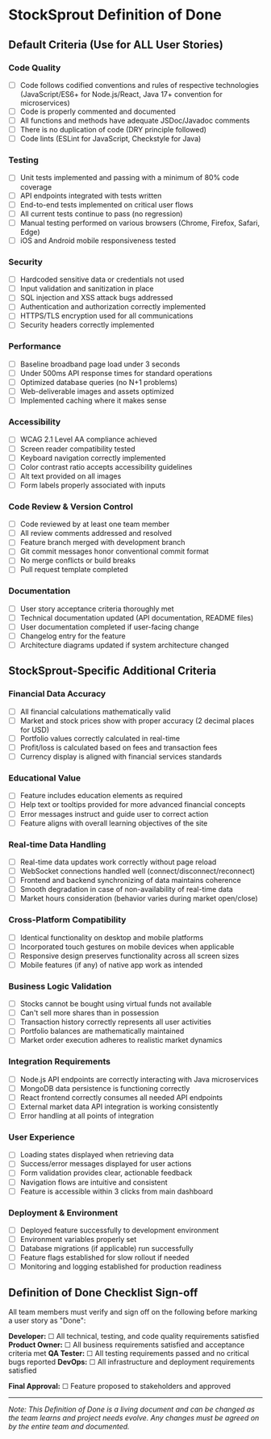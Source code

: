 # StockSprout Definition of Done

## Default Criteria (Use for ALL User Stories)

### Code Quality
- [ ] Code follows codified conventions and rules of respective technologies (JavaScript/ES6+ for Node.js/React, Java 17+ convention for microservices)
- [ ] Code is properly commented and documented
- [ ] All functions and methods have adequate JSDoc/Javadoc comments
- [ ] There is no duplication of code (DRY principle followed)
- [ ] Code lints (ESLint for JavaScript, Checkstyle for Java)

### Testing
- [ ] Unit tests implemented and passing with a minimum of 80% code coverage
- [ ] API endpoints integrated with tests written
- [ ] End-to-end tests implemented on critical user flows
- [ ] All current tests continue to pass (no regression)
- [ ] Manual testing performed on various browsers (Chrome, Firefox, Safari, Edge)
- [ ] iOS and Android mobile responsiveness tested
### Security
- [ ] Hardcoded sensitive data or credentials not used
- [ ] Input validation and sanitization in place
- [ ] SQL injection and XSS attack bugs addressed
- [ ] Authentication and authorization correctly implemented
- [ ] HTTPS/TLS encryption used for all communications
- [ ] Security headers correctly implemented

### Performance
- [ ] Baseline broadband page load under 3 seconds
- [ ] Under 500ms API response times for standard operations
- [ ] Optimized database queries (no N+1 problems)
- [ ] Web-deliverable images and assets optimized
- [ ] Implemented caching where it makes sense

### Accessibility
- [ ] WCAG 2.1 Level AA compliance achieved
- [ ] Screen reader compatibility tested
- [ ] Keyboard navigation correctly implemented
- [ ] Color contrast ratio accepts accessibility guidelines
- [ ] Alt text provided on all images
- [ ] Form labels properly associated with inputs

### Code Review & Version Control
- [ ] Code reviewed by at least one team member
- [ ] All review comments addressed and resolved
- [ ] Feature branch merged with development branch
- [ ] Git commit messages honor conventional commit format
- [ ] No merge conflicts or build breaks
- [ ] Pull request template completed

### Documentation
- [ ] User story acceptance criteria thoroughly met
- [ ] Technical documentation updated (API documentation, README files)
- [ ] User documentation completed if user-facing change
- [ ] Changelog entry for the feature
- [ ] Architecture diagrams updated if system architecture changed

## StockSprout-Specific Additional Criteria

### Financial Data Accuracy
- [ ] All financial calculations mathematically valid
- [ ] Market and stock prices show with proper accuracy (2 decimal places for USD)
- [ ] Portfolio values correctly calculated in real-time
- [ ] Profit/loss is calculated based on fees and transaction fees
- [ ] Currency display is aligned with financial services standards

### Educational Value
- [ ] Feature includes education elements as required
- [ ] Help text or tooltips provided for more advanced financial concepts
- [ ] Error messages instruct and guide user to correct action
- [ ] Feature aligns with overall learning objectives of the site

### Real-time Data Handling
- [ ] Real-time data updates work correctly without page reload
- [ ] WebSocket connections handled well (connect/disconnect/reconnect)
- [ ] Frontend and backend synchronizing of data maintains coherence
- [ ] Smooth degradation in case of non-availability of real-time data
- [ ] Market hours consideration (behavior varies during market open/close)

### Cross-Platform Compatibility
- [ ] Identical functionality on desktop and mobile platforms
- [ ] Incorporated touch gestures on mobile devices when applicable
- [ ] Responsive design preserves functionality across all screen sizes
- [ ] Mobile features (if any) of native app work as intended

### Business Logic Validation
- [ ] Stocks cannot be bought using virtual funds not available
- [ ] Can't sell more shares than in possession
- [ ] Transaction history correctly represents all user activities
- [ ] Portfolio balances are mathematically maintained
- [ ] Market order execution adheres to realistic market dynamics

### Integration Requirements
- [ ] Node.js API endpoints are correctly interacting with Java microservices
- [ ] MongoDB data persistence is functioning correctly
- [ ] React frontend correctly consumes all needed API endpoints
- [ ] External market data API integration is working consistently
- [ ] Error handling at all points of integration

### User Experience
- [ ] Loading states displayed when retrieving data
- [ ] Success/error messages displayed for user actions
- [ ] Form validation provides clear, actionable feedback
- [ ] Navigation flows are intuitive and consistent
- [ ] Feature is accessible within 3 clicks from main dashboard

### Deployment & Environment
- [ ] Deployed feature successfully to development environment
- [ ] Environment variables properly set
- [ ] Database migrations (if applicable) run successfully
- [ ] Feature flags established for slow rollout if needed
- [ ] Monitoring and logging established for production readiness

## Definition of Done Checklist Sign-off

All team members must verify and sign off on the following before marking a user story as "Done":

**Developer:** ☐ All technical, testing, and code quality requirements satisfied
**Product Owner:** ☐ All business requirements satisfied and acceptance criteria met
**QA Tester:** ☐ All testing requirements passed and no critical bugs reported
**DevOps:** ☐ All infrastructure and deployment requirements satisfied

**Final Approval:** ☐ Feature proposed to stakeholders and approved

---

*Note: This Definition of Done is a living document and can be changed as the team learns and project needs evolve. Any changes must be agreed on by the entire team and documented.*